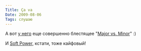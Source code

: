 ```yaml
---
Title: Ça va
Date: 2009-08-06
Tags: слушаю
---
```


А вот [у него](http://spleaner.appspot.com/note/gonzales-solo-piano-2004) еще совершенно блестящее "[Major vs. Minor](http://www.youtube.com/watch?v=ZsSUQsdPONs&amp;feature=related)" :)

И [Soft Power](http://www.discogs.com/Gonzales-Soft-Power/release/1299180), кстати, тоже кайфовый!